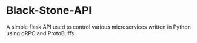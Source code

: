 # Black-Stone-API
A simple flask API used to control various microservices written in Python using gRPC and ProtoBuffs
